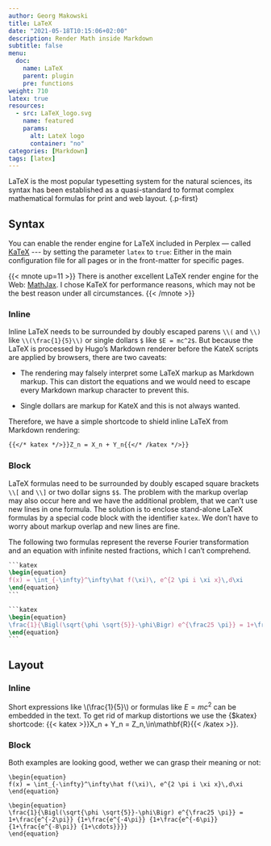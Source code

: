 ```yaml
---
author: Georg Makowski
title: LaTeX
date: "2021-05-18T10:15:06+02:00"
description: Render Math inside Markdown
subtitle: false
menu:
  doc:
    name: LaTeX
    parent: plugin
    pre: functions
weight: 710
latex: true
resources:
  - src: LaTeX_logo.svg
    name: featured
    params:
      alt: LateX logo
      container: "no"
categories: [Markdown]
tags: [latex]
---
```


LaTeX is the most popular typesetting system for the natural sciences, its syntax has been established as a quasi-standard to format complex mathematical formulas for print and web layout.
{.p-first} <!--more-->

## Syntax

You can enable the render engine for LaTeX included in Perplex — called [KaTeX][katex] --- by setting the parameter `latex` to `true`: Either in the main configuration file for all pages or in the front-matter for specific pages.

{{< mnote up=11 >}}
There is another excellent LaTeX render engine for the Web: [MathJax](https://www.mathjax.org/). I chose KaTeX for performance reasons, which may not be the best reason under all circumstances.
{{< /mnote >}}

### Inline

Inline LaTeX needs to be surrounded by doubly escaped parens `\\(` and `\\)` like `\\(\frac{1}{5}\\)` or single dollars `$` like `$E = mc^2$`. But because the LaTeX is processed by Hugo’s Markdown renderer before the KateX scripts are applied by browsers, there are two caveats: 

- The rendering may falsely interpret some LaTeX markup as Markdown markup. This can distort the equations and we would need to escape every Markdown markup character to prevent this.

- Single dollars are markup for KateX and this is not always wanted.

Therefore, we have a simple shortcode to shield inline LaTeX from Markdown rendering:

```md
{{</* katex */>}}Z_n = X_n + Y_n{{</* /katex */>}}
```

### Block

LaTeX formulas need to be surrounded by doubly escaped square brackets `\\[` and `\\]` or two dollar signs `$$`. The problem with the markup overlap may also occur here and we have the additional problem, that we can’t use new lines in one formula. The solution is to enclose stand-alone LaTeX formulas by a special code block with the identifier `katex`.
We don’t have to worry about markup overlap and new lines are fine. 

The following two formulas represent the reverse Fourier transformation and an equation with infinite nested fractions, which I can’t comprehend.

```latex
`‍‍``katex
\begin{equation}
f(x) = \int_{-\infty}^\infty\hat f(\xi)\, e^{2 \pi i \xi x}\,d\xi
\end{equation}
‍```
```

```latex
```katex
\begin{equation}
\frac{1}{\Bigl(\sqrt{\phi \sqrt{5}}-\phi\Bigr) e^{\frac25 \pi}} = 1+\frac{e^{-2\pi}} {1+\frac{e^{-4\pi}} {1+\frac{e^{-6\pi}} {1+\frac{e^{-8\pi}} {1+\cdots}}}}
\end{equation}
‍```
```

## Layout

### Inline

Short expressions like \\(\frac{1}{5}\\) or formulas like $E = mc^2$ can be embedded in the text. To get rid of markup distortions we use the {$katex} shortcode: {{< katex >}}X_n + Y_n = Z_n\,\in\mathbf{R}{{< /katex >}}.

### Block

Both examples are looking good, wether we can grasp their meaning or not:

```katex
\begin{equation}
f(x) = \int_{-\infty}^\infty\hat f(\xi)\, e^{2 \pi i \xi x}\,d\xi
\end{equation}
```

```katex
\begin{equation}
\frac{1}{\Bigl(\sqrt{\phi \sqrt{5}}-\phi\Bigr) e^{\frac25 \pi}} = 1+\frac{e^{-2\pi}} {1+\frac{e^{-4\pi}} {1+\frac{e^{-6\pi}} {1+\frac{e^{-8\pi}} {1+\cdots}}}}
\end{equation}
```

$$$$

[katex]: https://katex.org
